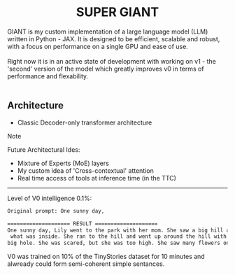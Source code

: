<h1 align="center">SUPER GIANT</h1>
<!-- <p align="center"> SUPERsupreme Utra PROfesional ELITE ReVolutIonary GIGA intelligent ArtIfical neXus TITAN </p> -->

GIANT is my custom implementation of a large language model (LLM) written in Python - JAX.
It is designed to be efficient, scalable and robust, with a focus on performance on a single GPU and ease of use.
<br>
<br>
Right now it is in an active state of development with working on v1 - the 'second' version of the model which greatly improves v0 in terms of performance and flexability.
<br><br>
## Architecture
- Classic Decoder-only transformer architecture
> [!NOTE]
> Future Architectural Ides:
> - Mixture of Experts (MoE) layers
> - My custom idea of 'Cross-contextual' attention
> - Real time access of tools at inference time (in the TTC)

---

Level of V0 intelligence 0.1%:
```bash
Original prompt: One sunny day,

==================== RESULT ====================
One sunny day, Lily went to the park with her mom. She saw a big hill and wanted to see
 what was inside. She ran to the hill and went up around the hill with her hands. She saw a
big hole. She was scared, but she was too high. She saw many flowers on the ground<EOF>
```
V0 was trained on 10% of the TinyStories dataset for 10 minutes and alwready could form semi-coherent simple sentances.


